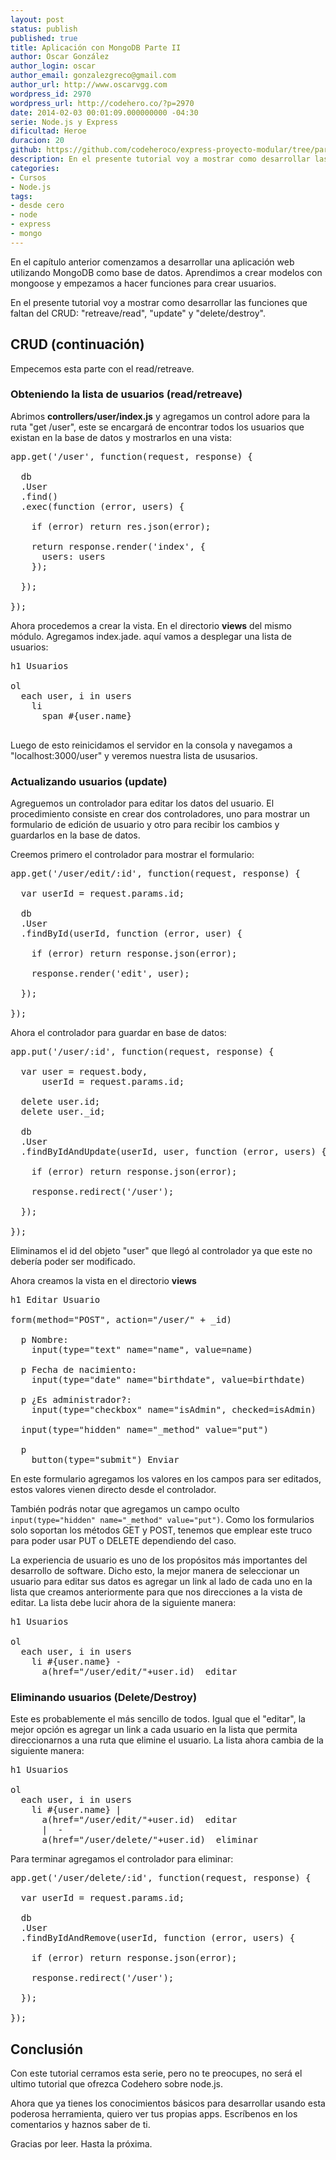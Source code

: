 ```yaml
---
layout: post
status: publish
published: true
title: Aplicación con MongoDB Parte II
author: Oscar González
author_login: oscar
author_email: gonzalezgreco@gmail.com
author_url: http://www.oscarvgg.com
wordpress_id: 2970
wordpress_url: http://codehero.co/?p=2970
date: 2014-02-03 00:01:09.000000000 -04:30
serie: Node.js y Express
dificultad: Heroe
duracion: 20
github: https://github.com/codeheroco/express-proyecto-modular/tree/parte2
description: En el presente tutorial voy a mostrar como desarrollar las funciones que faltan del CRUD: "retreave/read", "update" y "delete/destroy".
categories:
- Cursos
- Node.js
tags:
- desde cero
- node
- express
- mongo
---
```

<p>En el capítulo anterior comenzamos a desarrollar una aplicación web utilizando MongoDB como base de datos. Aprendimos a crear modelos con mongoose y empezamos a hacer funciones para crear usuarios.</p>

<p>En el presente tutorial voy a mostrar como desarrollar las funciones que faltan del CRUD: "retreave/read", "update" y "delete/destroy".</p>

<h2>CRUD (continuación)</h2>

<p>Empecemos esta parte con el read/retreave.</p>

<h3>Obteniendo la lista de usuarios (read/retreave)</h3>

<p>Abrimos <strong>controllers/user/index.js</strong> y agregamos un control adore para la ruta "get /user", este se encargará de encontrar todos los usuarios que existan en la base de datos y mostrarlos en una vista:</p>

<pre lang="javascript">app.get('/user', function(request, response) {

  db
  .User
  .find()
  .exec(function (error, users) {

    if (error) return res.json(error);

    return response.render('index', {
      users: users
    });

  });

});
</pre>

<p>Ahora procedemos a crear la vista. En el directorio <strong>views</strong> del mismo módulo. Agregamos index.jade. aquí vamos a desplegar una lista de usuarios:</p>

<pre>h1 Usuarios

ol
  each user, i in users
    li
      span #{user.name}

</pre>

<p>Luego de esto reinicidamos el servidor en la consola y navegamos a "localhost:3000/user" y veremos nuestra lista de ususarios.</p>

<h3>Actualizando usuarios (update)</h3>

<p>Agreguemos un controlador para editar los datos del usuario. El procedimiento consiste en crear dos controladores, uno para mostrar un formulario de edición de usuario y otro para recibir los cambios y guardarlos en la base de datos.</p>

<p>Creemos primero el controlador para mostrar el formulario:</p>

<pre lang="javascript">app.get('/user/edit/:id', function(request, response) {

  var userId = request.params.id;

  db
  .User
  .findById(userId, function (error, user) {

    if (error) return response.json(error);

    response.render('edit', user);

  });

});
</pre>

<p>Ahora el controlador para guardar en base de datos:</p>

<pre lang="javascript">app.put('/user/:id', function(request, response) {

  var user = request.body,
      userId = request.params.id;

  delete user.id;
  delete user._id;

  db
  .User
  .findByIdAndUpdate(userId, user, function (error, users) {

    if (error) return response.json(error);

    response.redirect('/user');

  });

});
</pre>

<p>Eliminamos el id del objeto "user" que llegó al controlador ya que este no debería poder ser modificado.</p>

<p>Ahora creamos la vista en el directorio <strong>views</strong></p>

<pre>h1 Editar Usuario

form(method="POST", action="/user/" + _id)

  p Nombre:
    input(type="text" name="name", value=name)

  p Fecha de nacimiento:
    input(type="date" name="birthdate", value=birthdate)

  p ¿Es administrador?:
    input(type="checkbox" name="isAdmin", checked=isAdmin)

  input(type="hidden" name="_method" value="put")

  p
    button(type="submit") Enviar
</pre>

<p>En este formulario agregamos los valores en los campos para ser editados, estos valores vienen directo desde el controlador.</p>

<p>También podrás notar que agregamos un campo oculto <code>input(type="hidden" name="_method" value="put")</code>. Como los formularios solo soportan los métodos GET y POST, tenemos que emplear este truco para poder usar PUT o DELETE dependiendo del caso.</p>

<p>La experiencia de usuario es uno de los propósitos más importantes del desarrollo de software. Dicho esto, la mejor manera de seleccionar un usuario para editar sus datos es agregar un link al lado de cada uno en la lista que creamos anteriormente para que nos direcciones a la vista de editar. La lista debe lucir ahora de la siguiente manera:</p>

<pre>h1 Usuarios

ol
  each user, i in users
    li #{user.name} -
      a(href="/user/edit/"+user.id)  editar
</pre>

<h3>Eliminando usuarios (Delete/Destroy)</h3>

<p>Este es probablemente el más sencillo de todos. Igual que el "editar", la mejor opción es agregar un link a cada usuario en la lista que permita direccionarnos a una ruta que elimine el usuario. La lista ahora cambia de la siguiente manera:</p>

<pre>h1 Usuarios

ol
  each user, i in users
    li #{user.name} |
      a(href="/user/edit/"+user.id)  editar
      |  -
      a(href="/user/delete/"+user.id)  eliminar
</pre>

<p>Para terminar agregamos el controlador para eliminar:</p>

<pre lang="javascript">app.get('/user/delete/:id', function(request, response) {

  var userId = request.params.id;

  db
  .User
  .findByIdAndRemove(userId, function (error, users) {

    if (error) return response.json(error);

    response.redirect('/user');

  });

});
</pre>

<h2>Conclusión</h2>

<p>Con este tutorial cerramos esta serie, pero no te preocupes, no será el ultimo tutorial que ofrezca Codehero sobre node.js.</p>

<p>Ahora que ya tienes los conocimientos básicos para desarrollar usando esta poderosa herramienta, quiero ver tus propias apps. Escríbenos en los comentarios y haznos saber de ti.</p>

<p>Gracias por leer. Hasta la próxima.</p>
